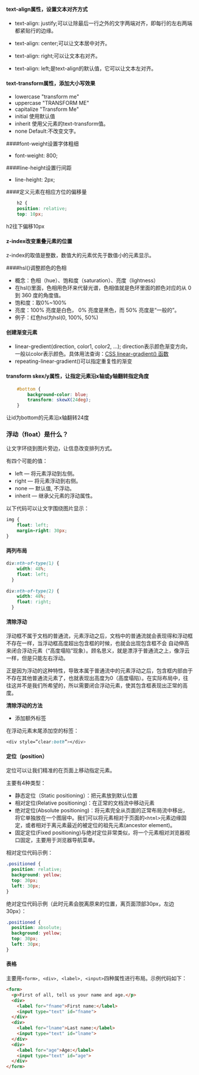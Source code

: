 #### text-align属性，设置文本对齐方式
- text-align: justify;可以让除最后一行之外的文字两端对齐，即每行的左右两端都紧贴行的边缘。

- text-align: center;可以让文本居中对齐。

- text-align: right;可以让文本右对齐。

- text-align: left;是text-align的默认值，它可以让文本左对齐。

#### text-transform属性，添加大小写效果
- lowercase	"transform me"
- uppercase	"TRANSFORM ME"
- capitalize	"Transform Me"
- initial	使用默认值
- inherit	使用父元素的text-transform值。
- none	Default:不改变文字。

####font-weight设置字体粗细
- font-weight: 800;

####line-height设置行间距
- line-height: 2px;

####定义元素在相应方位的偏移量
```css
	h2 {
    position: relative;
	top: 10px;
```
h2往下偏移10px

#### z-index改变重叠元素的位置
z-index的取值是整数，数值大的元素优先于数值小的元素显示。

####hsl()调整颜色的色相
- 概念：色相（hue）、饱和度（saturation）、亮度（lightness）
- 在hsl()里面，色相用色环来代替光谱，色相值就是色环里面的颜色对应的从 0 到 360 度的角度值。
- 饱和度：取0%~100%
- 亮度：100% 亮度是白色， 0% 亮度是黑色，而 50% 亮度是“一般的”。
- 例子：红色hsl为hsl(0, 100%, 50%)

#### 创建渐变元素
- linear-gredient(direction, color1, color2, ...); direction表示颜色渐变方向，一般以color表示颜色。具体用法查询：[CSS linear-gradient() 函数](https://www.runoob.com/cssref/func-linear-gradient.html)
- repeating-linear-gradient()可以指定重复性的渐变

#### transform skex/y属性，让指定元素沿x轴或y轴翻转指定角度
```css
	#bottom {
		background-color: blue;
		transform: skewX(24deg);
	}
```
让id为bottom的元素沿x轴翻转24度

### 浮动（float）是什么？

让文字环绕到图片旁边，让信息改变排列方式。

有四个可能的值：
- left — 将元素浮动到左侧。
- right — 将元素浮动到右侧。
- none — 默认值, 不浮动。
- inherit — 继承父元素的浮动属性。

以下代码可以让文字围绕图片显示：
```css
img {
    float: left;
    margin-right: 30px;
}
```

#### 两列布局
```css
div:nth-of-type(1) {
    width: 48%;
    float: left;
  }
  
div:nth-of-type(2) {
    width: 48%;
    float: right;
  }
```

#### 清除浮动

浮动框不属于文档的普通流，元素浮动之后，文档中的普通流就会表现得和浮动框不存在一样，当浮动框高度超出包含框的时候，也就会出现包含框不会 自动伸高来闭合浮动元素（“高度塌陷”现象）。顾名思义，就是漂浮于普通流之上，像浮云一样，但是只能左右浮动。

正是因为浮动的这种特性，导致本属于普通流中的元素浮动之后，包含框内部由于不存在其他普通流元素了，也就表现出高度为0（高度塌陷）。在实际布局中，往往这并不是我们所希望的，所以需要闭合浮动元素，使其包含框表现出正常的高度。

**清除浮动的方法**

- 添加额外标签

在浮动元素末尾添加空的标签：
```css
<div style=”clear:both”></div>
```

#### 定位（position）

定位可以让我们精准的在页面上移动指定元素。

主要有4种类型：

- 静态定位（Static positioning）：把元素放到默认位置
- 相对定位(Relative positioning)：在正常的文档流中移动元素
- 绝对定位(Absolute positioning)：将元素完全从页面的正常布局流中移出，将它单独放在一个图层中。我们可以将元素相对于页面的` <html> `元素边缘固定，或者相对于离元素最近的被定位的祖先元素(ancestor element)。
- 固定定位(Fixed positioning)与绝对定位非常类似，将一个元素相对浏览器视口固定，主要用于浏览器导航菜单。

相对定位代码示例：

```css
.positioned {
  position: relative;
  background: yellow;
  top: 30px;
  left: 30px;
}
```

绝对定位代码示例（此时元素会脱离原来的位置，离页面顶部30px，左边30px）：

```css
.positioned {
  position: absolute;
  background: yellow;
  top: 30px;
  left: 30px;
}

```

#### 表格

主要用`<form>, <div>, <label>, <input>`四种属性进行布局。示例代码如下：

```html
<form>
  <p>First of all, tell us your name and age.</p>
  <div>
    <label for="fname">First name:</label>
    <input type="text" id="fname">
  </div>
  <div>
    <label for="lname">Last name:</label>
    <input type="text" id="lname">
  </div>
  <div>
    <label for="age">Age:</label>
    <input type="text" id="age">
  </div>
</form>

```

